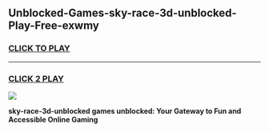 
## Unblocked-Games-sky-race-3d-unblocked-Play-Free-exwmy
<h3>
<a href="https://premium76.site?title=sky-race-3d-unblocked&ref=19M">CLICK TO PLAY</a></h3>
<hr>

<h3>
<a href="https://premium76.site?title=sky-race-3d-unblocked&ref=19M">CLICK 2 PLAY</a>
  
</h3>

<a href="https://premium76.site?title=sky-race-3d-unblocked&ref=19M"><img src="https://clearcache.store/games.png"></a>


**sky-race-3d-unblocked games unblocked: Your Gateway to Fun and Accessible Online Gaming**
